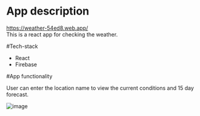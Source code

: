 # App description
https://weather-54ed8.web.app/ \
This is a react app for checking the weather.

#Tech-stack

- React
- Firebase

#App functionality

User can enter the location name to view the current conditions and 15 day forecast.

![image](https://user-images.githubusercontent.com/75088475/196404904-b50438e8-ec70-4383-861f-1e134d1f783d.png)
